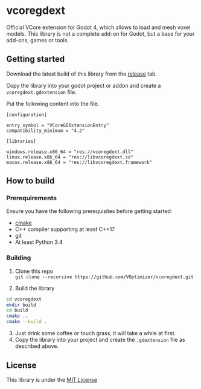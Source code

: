 # vcoregdext

Official VCore extension for Godot 4, which allows to load and mesh voxel models. This library is not a complete add-on for Godot, but a base for your add-ons, games or tools.

## Getting started

Download the latest build of this library from the [release](https://github.com/VOptimizer/vcoregdext/releases) tab.

Copy the library into your godot project or addon and create a `vcoregdext.gdextension` file.

Put the following content into the file.
```
[configuration]

entry_symbol = "VCoreGDExtensionEntry"
compatibility_minimum = "4.2"

[libraries]

windows.release.x86_64 = "res://vcoregdext.dll"
linux.release.x86_64 = "res://libvcoregdext.so"
macos.release.x86_64 = "res://libvcoregdext.framework"
```

## How to build

### Prerequirements

Ensure you have the following prerequisites before getting started:

- [cmake](https://cmake.org/)
- C++ compiler supporting at least C++17
- git
- At least Python 3.4

### Building

1. Clone this repo <br>
`git clone --recursive https://github.com/VOptimizer/vcoregdext.git`

2. Build the library<br>
```bash
cd vcoregdext
mkdir build
cd build
cmake ..
cmake --build .
```
3. Just drink some coffee or touch grass, it will take a while at first.
4. Copy the library into your project and create the `.gdextension` file as described above.

## License

This library is under the [MIT License](LICENSE.txt)